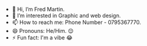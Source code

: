 - 👋 Hi, I’m Fred Martin.
- 👀 I’m interested in Graphic and web design.
- 📫 How to reach me: Phone Number - 0795367770.
- 😄 Pronouns: He/Him. 😌
- ⚡ Fun fact: I'm a vibe 😂

<!---
CappuccinoSzn/CappuccinoSzn is a ✨ special ✨ repository because its `README.md` (this file) appears on your GitHub profile.
You can click the Preview link to take a look at your changes.
--->
